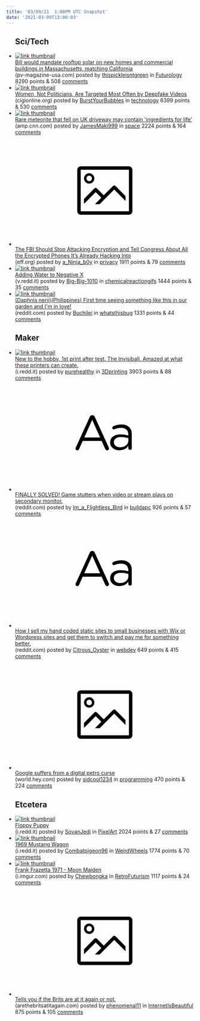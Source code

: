 ```yaml
---
title: '03/09/21  1:00PM UTC Snapshot'
date: '2021-03-09T13:00:03'
---
```

<ul>
<h2>Sci/Tech</h2>

<li><a href='https://pv-magazine-usa.com/2021/03/08/bill-would-mandate-rooftop-solar-on-new-homes-and-commercial-buildings/'><img src='https://b.thumbs.redditmedia.com/BNacuPropIBlfCeVS95GH1ucMEcmMU8eU9_O-SAi12w.jpg' alt='link thumbnail'></a><div><div class='linkTitle'><a href='https://pv-magazine-usa.com/2021/03/08/bill-would-mandate-rooftop-solar-on-new-homes-and-commercial-buildings/'>Bill would mandate rooftop solar on new homes and commercial buildings in Massachusetts, matching California</a></div>(pv-magazine-usa.com) posted by <a href='https://www.reddit.com/user/thispickleisntgreen'>thispickleisntgreen</a> in <a href='https://www.reddit.com/r/Futurology'>Futurology</a> 8290 points & 508 <a href='https://www.reddit.com/r/Futurology/comments/m0wfrd/bill_would_mandate_rooftop_solar_on_new_homes_and/'>comments</a></div></li>

<li><a href='https://www.cigionline.org/articles/women-not-politicians-are-targeted-most-often-deepfake-videos'><img src='https://b.thumbs.redditmedia.com/e_qgif4JZXxLSTqEWyeZyQ2EQMLAB8O2qLwadxxnkxU.jpg' alt='link thumbnail'></a><div><div class='linkTitle'><a href='https://www.cigionline.org/articles/women-not-politicians-are-targeted-most-often-deepfake-videos'>Women, Not Politicians, Are Targeted Most Often by Deepfake Videos</a></div>(cigionline.org) posted by <a href='https://www.reddit.com/user/BurstYourBubbles'>BurstYourBubbles</a> in <a href='https://www.reddit.com/r/technology'>technology</a> 6399 points & 530 <a href='https://www.reddit.com/r/technology/comments/m0x9ny/women_not_politicians_are_targeted_most_often_by/'>comments</a></div></li>

<li><a href='https://amp.cnn.com/cnn/2021/03/08/europe/uk-meteorite-extremely-rare-scn/index.html'><img src='https://a.thumbs.redditmedia.com/SuV0jn_Lm_DsnAhOTTcqZOZ9X7g51DYJRajMXjW4Ua8.jpg' alt='link thumbnail'></a><div><div class='linkTitle'><a href='https://amp.cnn.com/cnn/2021/03/08/europe/uk-meteorite-extremely-rare-scn/index.html'>Rare meteorite that fell on UK driveway may contain 'ingredients for life'</a></div>(amp.cnn.com) posted by <a href='https://www.reddit.com/user/JamesMaki999'>JamesMaki999</a> in <a href='https://www.reddit.com/r/space'>space</a> 2224 points & 164 <a href='https://www.reddit.com/r/space/comments/m0zzng/rare_meteorite_that_fell_on_uk_driveway_may/'>comments</a></div></li>

<li><a href='https://www.eff.org/deeplinks/2021/03/fbi-should-stop-attacking-encryption-and-tell-congress-about-all-encrypted-phones'><svg version='1.1' viewBox='-34 -14 104 64' preserveAspectRatio='xMidYMid meet' xmlns='http://www.w3.org/2000/svg' xmlns:xlink='http://www.w3.org/1999/xlink'>
    <title>link thumbnail</title>
    <path d='M32,4H4A2,2,0,0,0,2,6V30a2,2,0,0,0,2,2H32a2,2,0,0,0,2-2V6A2,2,0,0,0,32,4ZM4,30V6H32V30Z'></path>
    <path d='M8.92,14a3,3,0,1,0-3-3A3,3,0,0,0,8.92,14Zm0-4.6A1.6,1.6,0,1,1,7.33,11,1.6,1.6,0,0,1,8.92,9.41Z'></path>
    <path d='M22.78,15.37l-5.4,5.4-4-4a1,1,0,0,0-1.41,0L5.92,22.9v2.83l6.79-6.79L16,22.18l-3.75,3.75H15l8.45-8.45L30,24V21.18l-5.81-5.81A1,1,0,0,0,22.78,15.37Z'></path>
    </svg></a><div><div class='linkTitle'><a href='https://www.eff.org/deeplinks/2021/03/fbi-should-stop-attacking-encryption-and-tell-congress-about-all-encrypted-phones'>The FBI Should Stop Attacking Encryption and Tell Congress About All the Encrypted Phones It’s Already Hacking Into</a></div>(eff.org) posted by <a href='https://www.reddit.com/user/a_Ninja_b0y'>a_Ninja_b0y</a> in <a href='https://www.reddit.com/r/privacy'>privacy</a> 1911 points & 79 <a href='https://www.reddit.com/r/privacy/comments/m0my5r/the_fbi_should_stop_attacking_encryption_and_tell/'>comments</a></div></li>

<li><a href='https://v.redd.it/nqzvur5gjtl61'><img src='https://b.thumbs.redditmedia.com/cdcQ_0xMBk7TuPwUbaSZtfyth--Y_VQr_41UwQkMAwA.jpg' alt='link thumbnail'></a><div><div class='linkTitle'><a href='https://v.redd.it/nqzvur5gjtl61'>Adding Water to Negative X</a></div>(v.redd.it) posted by <a href='https://www.reddit.com/user/Big-Big-1010'>Big-Big-1010</a> in <a href='https://www.reddit.com/r/chemicalreactiongifs'>chemicalreactiongifs</a> 1444 points & 35 <a href='https://www.reddit.com/r/chemicalreactiongifs/comments/m0hf1f/adding_water_to_negative_x/'>comments</a></div></li>

<li><a href='https://www.reddit.com/gallery/m0kpti'><img src='https://b.thumbs.redditmedia.com/ozRSxszGQ_AQFJo4q8P0haJ5V7jdHEh3970ew4AVI2w.jpg' alt='link thumbnail'></a><div><div class='linkTitle'><a href='https://www.reddit.com/gallery/m0kpti'>(Daphnis nerii)(Philippines) First time seeing something like this in our garden and I'm in love!</a></div>(reddit.com) posted by <a href='https://www.reddit.com/user/Buchilei'>Buchilei</a> in <a href='https://www.reddit.com/r/whatsthisbug'>whatsthisbug</a> 1331 points & 44 <a href='https://www.reddit.com/r/whatsthisbug/comments/m0kpti/daphnis_neriiphilippines_first_time_seeing/'>comments</a></div></li>

<h2>Maker</h2>

<li><a href='https://i.redd.it/rbdbnv9jyvl61.jpg'><img src='https://b.thumbs.redditmedia.com/XCPbsjQoxAdYT39qkNiiPORniKEMmWI6q6Qo3V9pDjg.jpg' alt='link thumbnail'></a><div><div class='linkTitle'><a href='https://i.redd.it/rbdbnv9jyvl61.jpg'>New to the hobby, 1st print after test. The Invisiball. Amazed at what these printers can create.</a></div>(i.redd.it) posted by <a href='https://www.reddit.com/user/purehealthy'>purehealthy</a> in <a href='https://www.reddit.com/r/3Dprinting'>3Dprinting</a> 3903 points & 88 <a href='https://www.reddit.com/r/3Dprinting/comments/m0sqeb/new_to_the_hobby_1st_print_after_test_the/'>comments</a></div></li>

<li><a href='https://www.reddit.com/r/buildapc/comments/m0uuu2/finally_solved_game_stutters_when_video_or_stream/'><svg version='1.1' viewBox='-34 -12 104 64' preserveAspectRatio='xMidYMid slice' xmlns='http://www.w3.org/2000/svg' xmlns:xlink='http://www.w3.org/1999/xlink'>
    <title>text link thumbnail</title>
    <path d='M12.19,8.84a1.45,1.45,0,0,0-1.4-1h-.12a1.46,1.46,0,0,0-1.42,1L1.14,26.56a1.29,1.29,0,0,0-.14.59,1,1,0,0,0,1,1,1.12,1.12,0,0,0,1.08-.77l2.08-4.65h11l2.08,4.59a1.24,1.24,0,0,0,1.12.83,1.08,1.08,0,0,0,1.08-1.08,1.64,1.64,0,0,0-.14-.57ZM6.08,20.71l4.59-10.22,4.6,10.22Z'>
    </path>
    <path d='M32.24,14.78A6.35,6.35,0,0,0,27.6,13.2a11.36,11.36,0,0,0-4.7,1,1,1,0,0,0-.58.89,1,1,0,0,0,.94.92,1.23,1.23,0,0,0,.39-.08,8.87,8.87,0,0,1,3.72-.81c2.7,0,4.28,1.33,4.28,3.92v.5a15.29,15.29,0,0,0-4.42-.61c-3.64,0-6.14,1.61-6.14,4.64v.05c0,2.95,2.7,4.48,5.37,4.48a6.29,6.29,0,0,0,5.19-2.48V26.9a1,1,0,0,0,1,1,1,1,0,0,0,1-1.06V19A5.71,5.71,0,0,0,32.24,14.78Zm-.56,7.7c0,2.28-2.17,3.89-4.81,3.89-1.94,0-3.61-1.06-3.61-2.86v-.06c0-1.8,1.5-3,4.2-3a15.2,15.2,0,0,1,4.22.61Z'>
    </path>
    </svg></a><div><div class='linkTitle'><a href='https://www.reddit.com/r/buildapc/comments/m0uuu2/finally_solved_game_stutters_when_video_or_stream/'>FINALLY SOLVED! Game stutters when video or stream plays on secondary monitor.</a></div>(reddit.com) posted by <a href='https://www.reddit.com/user/Im_a_Flightless_Bird'>Im_a_Flightless_Bird</a> in <a href='https://www.reddit.com/r/buildapc'>buildapc</a> 926 points & 57 <a href='https://www.reddit.com/r/buildapc/comments/m0uuu2/finally_solved_game_stutters_when_video_or_stream/'>comments</a></div></li>

<li><a href='https://www.reddit.com/r/webdev/comments/m0of8a/how_i_sell_my_hand_coded_static_sites_to_small/'><svg version='1.1' viewBox='-34 -12 104 64' preserveAspectRatio='xMidYMid slice' xmlns='http://www.w3.org/2000/svg' xmlns:xlink='http://www.w3.org/1999/xlink'>
    <title>text link thumbnail</title>
    <path d='M12.19,8.84a1.45,1.45,0,0,0-1.4-1h-.12a1.46,1.46,0,0,0-1.42,1L1.14,26.56a1.29,1.29,0,0,0-.14.59,1,1,0,0,0,1,1,1.12,1.12,0,0,0,1.08-.77l2.08-4.65h11l2.08,4.59a1.24,1.24,0,0,0,1.12.83,1.08,1.08,0,0,0,1.08-1.08,1.64,1.64,0,0,0-.14-.57ZM6.08,20.71l4.59-10.22,4.6,10.22Z'>
    </path>
    <path d='M32.24,14.78A6.35,6.35,0,0,0,27.6,13.2a11.36,11.36,0,0,0-4.7,1,1,1,0,0,0-.58.89,1,1,0,0,0,.94.92,1.23,1.23,0,0,0,.39-.08,8.87,8.87,0,0,1,3.72-.81c2.7,0,4.28,1.33,4.28,3.92v.5a15.29,15.29,0,0,0-4.42-.61c-3.64,0-6.14,1.61-6.14,4.64v.05c0,2.95,2.7,4.48,5.37,4.48a6.29,6.29,0,0,0,5.19-2.48V26.9a1,1,0,0,0,1,1,1,1,0,0,0,1-1.06V19A5.71,5.71,0,0,0,32.24,14.78Zm-.56,7.7c0,2.28-2.17,3.89-4.81,3.89-1.94,0-3.61-1.06-3.61-2.86v-.06c0-1.8,1.5-3,4.2-3a15.2,15.2,0,0,1,4.22.61Z'>
    </path>
    </svg></a><div><div class='linkTitle'><a href='https://www.reddit.com/r/webdev/comments/m0of8a/how_i_sell_my_hand_coded_static_sites_to_small/'>How I sell my hand coded static sites to small businesses with Wix or Wordpress sites and get them to switch and pay me for something better.</a></div>(reddit.com) posted by <a href='https://www.reddit.com/user/Citrous_Oyster'>Citrous_Oyster</a> in <a href='https://www.reddit.com/r/webdev'>webdev</a> 649 points & 415 <a href='https://www.reddit.com/r/webdev/comments/m0of8a/how_i_sell_my_hand_coded_static_sites_to_small/'>comments</a></div></li>

<li><a href='https://world.hey.com/dhh/google-suffers-from-a-digital-petro-curse-908e919a'><svg version='1.1' viewBox='-34 -14 104 64' preserveAspectRatio='xMidYMid meet' xmlns='http://www.w3.org/2000/svg' xmlns:xlink='http://www.w3.org/1999/xlink'>
    <title>link thumbnail</title>
    <path d='M32,4H4A2,2,0,0,0,2,6V30a2,2,0,0,0,2,2H32a2,2,0,0,0,2-2V6A2,2,0,0,0,32,4ZM4,30V6H32V30Z'></path>
    <path d='M8.92,14a3,3,0,1,0-3-3A3,3,0,0,0,8.92,14Zm0-4.6A1.6,1.6,0,1,1,7.33,11,1.6,1.6,0,0,1,8.92,9.41Z'></path>
    <path d='M22.78,15.37l-5.4,5.4-4-4a1,1,0,0,0-1.41,0L5.92,22.9v2.83l6.79-6.79L16,22.18l-3.75,3.75H15l8.45-8.45L30,24V21.18l-5.81-5.81A1,1,0,0,0,22.78,15.37Z'></path>
    </svg></a><div><div class='linkTitle'><a href='https://world.hey.com/dhh/google-suffers-from-a-digital-petro-curse-908e919a'>Google suffers from a digital petro curse</a></div>(world.hey.com) posted by <a href='https://www.reddit.com/user/sidcool1234'>sidcool1234</a> in <a href='https://www.reddit.com/r/programming'>programming</a> 470 points & 224 <a href='https://www.reddit.com/r/programming/comments/m0g2hu/google_suffers_from_a_digital_petro_curse/'>comments</a></div></li>

<h2>Etcetera</h2>

<li><a href='https://i.redd.it/022pdc5cfwl61.gif'><img src='https://b.thumbs.redditmedia.com/5coTmMqf6oobPFA7Y9LP8lTNULenLI6UhS6HG7evNAw.jpg' alt='link thumbnail'></a><div><div class='linkTitle'><a href='https://i.redd.it/022pdc5cfwl61.gif'>Floppy Puppy</a></div>(i.redd.it) posted by <a href='https://www.reddit.com/user/SovanJedi'>SovanJedi</a> in <a href='https://www.reddit.com/r/PixelArt'>PixelArt</a> 2024 points & 27 <a href='https://www.reddit.com/r/PixelArt/comments/m0ulre/floppy_puppy/'>comments</a></div></li>

<li><a href='https://i.redd.it/nrnmkjfr5wl61.jpg'><img src='https://b.thumbs.redditmedia.com/MOozZ6-iZc_iTHTare2dKv24oVBIB112u-cSOA68wXY.jpg' alt='link thumbnail'></a><div><div class='linkTitle'><a href='https://i.redd.it/nrnmkjfr5wl61.jpg'>1969 Mustang Wagon</a></div>(i.redd.it) posted by <a href='https://www.reddit.com/user/Combatpigeon96'>Combatpigeon96</a> in <a href='https://www.reddit.com/r/WeirdWheels'>WeirdWheels</a> 1774 points & 70 <a href='https://www.reddit.com/r/WeirdWheels/comments/m0tjtq/1969_mustang_wagon/'>comments</a></div></li>

<li><a href='https://i.imgur.com/lHSuJ7o.jpg'><img src='https://a.thumbs.redditmedia.com/RiixcFv7D-I3nzJOgpvNN8ZjgMOnY_WmhGeTIyqA2X4.jpg' alt='link thumbnail'></a><div><div class='linkTitle'><a href='https://i.imgur.com/lHSuJ7o.jpg'>Frank Frazetta 1971 - Moon Maiden</a></div>(i.imgur.com) posted by <a href='https://www.reddit.com/user/Chewbongka'>Chewbongka</a> in <a href='https://www.reddit.com/r/RetroFuturism'>RetroFuturism</a> 1117 points & 24 <a href='https://www.reddit.com/r/RetroFuturism/comments/m0wl3r/frank_frazetta_1971_moon_maiden/'>comments</a></div></li>

<li><a href='http://arethebritsatitagain.com/'><svg version='1.1' viewBox='-34 -14 104 64' preserveAspectRatio='xMidYMid meet' xmlns='http://www.w3.org/2000/svg' xmlns:xlink='http://www.w3.org/1999/xlink'>
    <title>link thumbnail</title>
    <path d='M32,4H4A2,2,0,0,0,2,6V30a2,2,0,0,0,2,2H32a2,2,0,0,0,2-2V6A2,2,0,0,0,32,4ZM4,30V6H32V30Z'></path>
    <path d='M8.92,14a3,3,0,1,0-3-3A3,3,0,0,0,8.92,14Zm0-4.6A1.6,1.6,0,1,1,7.33,11,1.6,1.6,0,0,1,8.92,9.41Z'></path>
    <path d='M22.78,15.37l-5.4,5.4-4-4a1,1,0,0,0-1.41,0L5.92,22.9v2.83l6.79-6.79L16,22.18l-3.75,3.75H15l8.45-8.45L30,24V21.18l-5.81-5.81A1,1,0,0,0,22.78,15.37Z'></path>
    </svg></a><div><div class='linkTitle'><a href='http://arethebritsatitagain.com/'>Tells you if the Brits are at it again or not.</a></div>(arethebritsatitagain.com) posted by <a href='https://www.reddit.com/user/phenomenal11'>phenomenal11</a> in <a href='https://www.reddit.com/r/InternetIsBeautiful'>InternetIsBeautiful</a> 875 points & 105 <a href='https://www.reddit.com/r/InternetIsBeautiful/comments/m0kahf/tells_you_if_the_brits_are_at_it_again_or_not/'>comments</a></div></li>

</ul>
